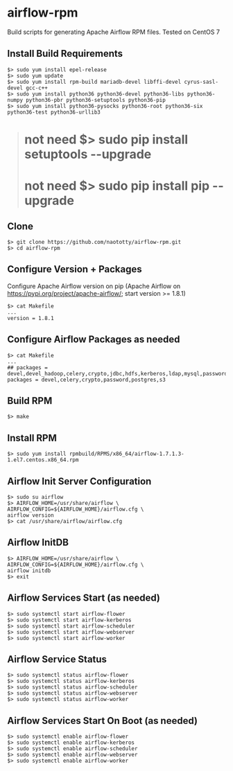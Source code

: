 # airflow-rpm

Build scripts for generating Apache Airflow RPM files.
Tested on CentOS 7

## Install Build Requirements
```
$> sudo yum install epel-release
$> sudo yum update
$> sudo yum install rpm-build mariadb-devel libffi-devel cyrus-sasl-devel gcc-c++
$> sudo yum install python36 python36-devel python36-libs python36-numpy python36-pbr python36-setuptools python36-pip
$> sudo yum install python36-pysocks python36-root python36-six python36-test python36-urllib3
```
># not need $> sudo pip install setuptools --upgrade
># not need $> sudo pip install pip --upgrade

## Clone 
```
$> git clone https://github.com/naototty/airflow-rpm.git
$> cd airflow-rpm
```

## Configure Version + Packages
Configure Apache Airflow version on pip
(Apache Airflow on https://pypi.org/project/apache-airflow/; start version >= 1.8.1)
```
$> cat Makefile
...
version = 1.8.1
```

## Configure Airflow Packages as needed
```
$> cat Makefile
...
## packages = devel,devel_hadoop,celery,crypto,jdbc,hdfs,kerberos,ldap,mysql,password,postgres,rabbitmq
packages = devel,celery,crypto,password,postgres,s3
```

## Build RPM
```
$> make
```

## Install RPM
```
$> sudo yum install rpmbuild/RPMS/x86_64/airflow-1.7.1.3-1.el7.centos.x86_64.rpm
```

## Airflow Init Server Configuration
```
$> sudo su airflow
$> AIRFLOW_HOME=/usr/share/airflow \
AIRFLOW_CONFIG=${AIRFLOW_HOME}/airflow.cfg \
airflow version
$> cat /usr/share/airflow/airflow.cfg
```

## Airflow InitDB
```
$> AIRFLOW_HOME=/usr/share/airflow \
AIRFLOW_CONFIG=${AIRFLOW_HOME}/airflow.cfg \
airflow initdb
$> exit
```

## Airflow Services Start (as needed)
```
$> sudo systemctl start airflow-flower
$> sudo systemctl start airflow-kerberos
$> sudo systemctl start airflow-scheduler
$> sudo systemctl start airflow-webserver
$> sudo systemctl start airflow-worker
```

## Airflow Service Status
```
$> sudo systemctl status airflow-flower
$> sudo systemctl status airflow-kerberos
$> sudo systemctl status airflow-scheduler
$> sudo systemctl status airflow-webserver
$> sudo systemctl status airflow-worker
```

## Airflow Services Start On Boot (as needed)
```
$> sudo systemctl enable airflow-flower
$> sudo systemctl enable airflow-kerberos
$> sudo systemctl enable airflow-scheduler
$> sudo systemctl enable airflow-webserver
$> sudo systemctl enable airflow-worker
```


